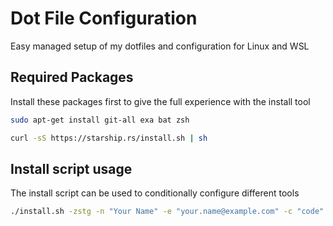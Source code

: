 # Dot File Configuration

Easy managed setup of my dotfiles and configuration for Linux and WSL

## Required Packages

Install these packages first to give the full experience with the install tool

```bash
sudo apt-get install git-all exa bat zsh
```

```bash
curl -sS https://starship.rs/install.sh | sh
```

## Install script usage

The install script can be used to conditionally configure different tools

```bash
./install.sh -zstg -n "Your Name" -e "your.name@example.com" -c "code"
```
